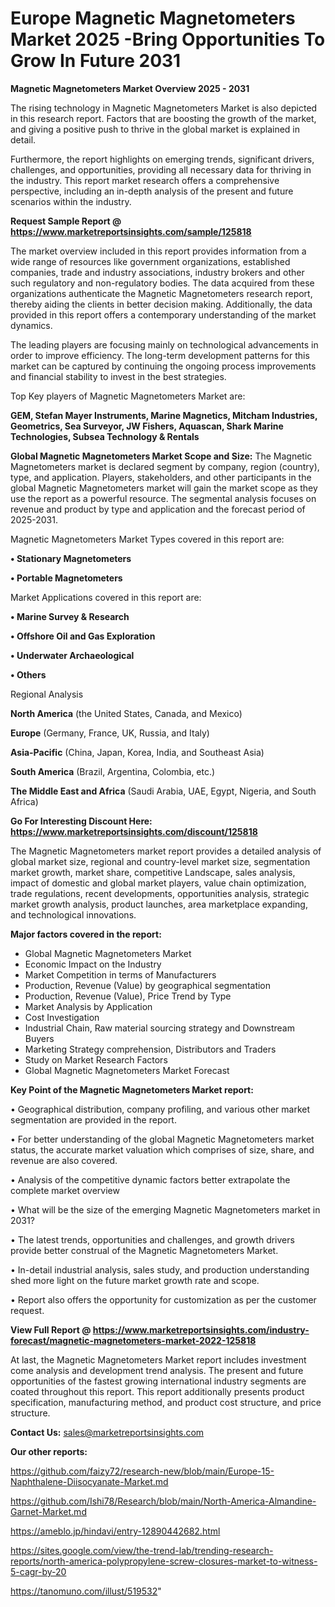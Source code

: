 # Europe Magnetic Magnetometers Market 2025 -Bring Opportunities To Grow In Future 2031

<Strong> Magnetic Magnetometers Market Overview 2025 - 2031</strong>

The rising technology in Magnetic Magnetometers Market is also depicted in this research report. Factors that are boosting the growth of the market, and giving a positive push to thrive in the global market is explained in detail.

Furthermore, the report highlights on emerging trends, significant drivers, challenges, and opportunities, providing all necessary data for thriving in the industry. This report market research offers a comprehensive perspective, including an in-depth analysis of the present and future scenarios within the industry.

<strong>Request Sample Report @ <a href=https://www.marketreportsinsights.com/sample/125818>https://www.marketreportsinsights.com/sample/125818</a></strong>

The market overview included in this report provides information from a wide range of resources like government organizations, established companies, trade and industry associations, industry brokers and other such regulatory and non-regulatory bodies. The data acquired from these organizations authenticate the Magnetic Magnetometers research report, thereby aiding the clients in better decision making. Additionally, the data provided in this report offers a contemporary understanding of the market dynamics.

The leading players are focusing mainly on technological advancements in order to improve efficiency. The long-term development patterns for this market can be captured by continuing the ongoing process improvements and financial stability to invest in the best strategies.

Top Key players of Magnetic Magnetometers Market are:

<strong>GEM, Stefan Mayer Instruments, Marine Magnetics, Mitcham Industries, Geometrics, Sea Surveyor, JW Fishers, Aquascan, Shark Marine Technologies, Subsea Technology & Rentals</strong>

<strong><b>Global Magnetic Magnetometers Market Scope and Size:</b></strong>
The Magnetic Magnetometers market is declared segment by company, region (country), type, and application. Players, stakeholders, and other participants in the global Magnetic Magnetometers market will gain the market scope as they use the report as a powerful resource. The segmental analysis focuses on revenue and product by type and application and the forecast period of 2025-2031.

Magnetic Magnetometers Market Types covered in this report are:

<strong>• Stationary Magnetometers

• Portable Magnetometers</strong>

Market Applications covered in this report are:

<strong>• Marine Survey & Research

• Offshore Oil and Gas Exploration

• Underwater Archaeological

• Others</strong> 

Regional Analysis

<strong>North America</strong> (the United States, Canada, and Mexico)

<strong>Europe</strong> (Germany, France, UK, Russia, and Italy)

<strong>Asia-Pacific</strong> (China, Japan, Korea, India, and Southeast Asia)

<strong>South America</strong> (Brazil, Argentina, Colombia, etc.)

<strong>The Middle East and Africa</strong> (Saudi Arabia, UAE, Egypt, Nigeria, and South Africa)

<strong>Go For Interesting Discount Here: <a href=https://www.marketreportsinsights.com/discount/125818>https://www.marketreportsinsights.com/discount/125818</a></strong>

The Magnetic Magnetometers market report provides a detailed analysis of global market size, regional and country-level market size, segmentation market growth, market share, competitive Landscape, sales analysis, impact of domestic and global market players, value chain optimization, trade regulations, recent developments, opportunities analysis, strategic market growth analysis, product launches, area marketplace expanding, and technological innovations.

<strong><b>Major factors covered in the report:</b></strong>
<ul>
  <li>Global Magnetic Magnetometers Market </li>
  <li>Economic Impact on the Industry</li>
  <li>Market Competition in terms of Manufacturers</li>
  <li>Production, Revenue (Value) by geographical segmentation</li>
  <li>Production, Revenue (Value), Price Trend by Type</li>
  <li>Market Analysis by Application</li>
  <li>Cost Investigation</li>
  <li>Industrial Chain, Raw material sourcing strategy and Downstream Buyers</li>
  <li>Marketing Strategy comprehension, Distributors and Traders</li>
  <li>Study on Market Research Factors</li>
  <li>Global Magnetic Magnetometers Market Forecast</li>
</ul>

<strong><b>Key Point of the Magnetic Magnetometers Market report:</b></strong>

• Geographical distribution, company profiling, and various other market segmentation are provided in the report.

• For better understanding of the global Magnetic Magnetometers market status, the accurate market valuation which comprises of size, share, and revenue are also covered.

• Analysis of the competitive dynamic factors better extrapolate the complete market overview

• What will be the size of the emerging Magnetic Magnetometers market in 2031?

• The latest trends, opportunities and challenges, and growth drivers provide better construal of the Magnetic Magnetometers Market.

• In-detail industrial analysis, sales study, and production understanding shed more light on the future market growth rate and scope.

• Report also offers the opportunity for customization as per the customer request.

<strong><b>View Full Report @ <a href=https://www.marketreportsinsights.com/industry-forecast/magnetic-magnetometers-market-2022-125818>https://www.marketreportsinsights.com/industry-forecast/magnetic-magnetometers-market-2022-125818</a></b></strong>


At last, the Magnetic Magnetometers Market report includes investment come analysis and development trend analysis. The present and future opportunities of the fastest growing international industry segments are coated throughout this report. This report additionally presents product specification, manufacturing method, and product cost structure, and price structure.

<strong>Contact Us:</strong>
sales@marketreportsinsights.com

<strong>Our other reports:</strong>

<a href=https://github.com/faizy72/research-new/blob/main/Europe-15-Naphthalene-Diisocyanate-Market.md>https://github.com/faizy72/research-new/blob/main/Europe-15-Naphthalene-Diisocyanate-Market.md</a>

<a href=https://github.com/Ishi78/Research/blob/main/North-America-Almandine-Garnet-Market.md>https://github.com/Ishi78/Research/blob/main/North-America-Almandine-Garnet-Market.md</a>

<a href=https://ameblo.jp/hindavi/entry-12890442682.html>https://ameblo.jp/hindavi/entry-12890442682.html</a>

<a href=https://sites.google.com/view/the-trend-lab/trending-research-reports/north-america-polypropylene-screw-closures-market-to-witness-5-cagr-by-20>https://sites.google.com/view/the-trend-lab/trending-research-reports/north-america-polypropylene-screw-closures-market-to-witness-5-cagr-by-20</a>

<a href=https://tanomuno.com/illust/519532>https://tanomuno.com/illust/519532</a>"

